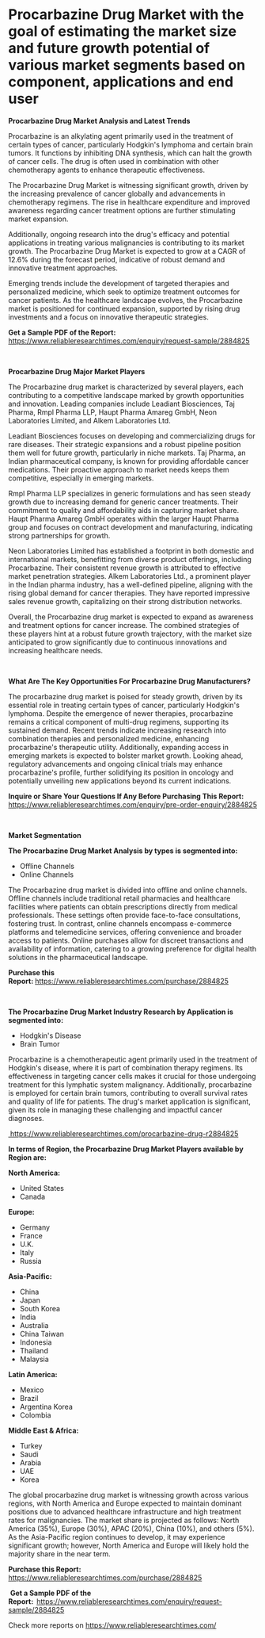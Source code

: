 <p><h1>Procarbazine Drug Market with the goal of estimating the market size and future growth potential of various market segments based on component, applications and end user</h1></p><p><strong>Procarbazine Drug Market Analysis and Latest Trends</strong></p>
<p><p>Procarbazine is an alkylating agent primarily used in the treatment of certain types of cancer, particularly Hodgkin's lymphoma and certain brain tumors. It functions by inhibiting DNA synthesis, which can halt the growth of cancer cells. The drug is often used in combination with other chemotherapy agents to enhance therapeutic effectiveness. </p><p>The Procarbazine Drug Market is witnessing significant growth, driven by the increasing prevalence of cancer globally and advancements in chemotherapy regimens. The rise in healthcare expenditure and improved awareness regarding cancer treatment options are further stimulating market expansion. </p><p>Additionally, ongoing research into the drug's efficacy and potential applications in treating various malignancies is contributing to its market growth. The Procarbazine Drug Market is expected to grow at a CAGR of 12.6% during the forecast period, indicative of robust demand and innovative treatment approaches. </p><p>Emerging trends include the development of targeted therapies and personalized medicine, which seek to optimize treatment outcomes for cancer patients. As the healthcare landscape evolves, the Procarbazine market is positioned for continued expansion, supported by rising drug investments and a focus on innovative therapeutic strategies.</p></p>
<p><strong>Get a Sample PDF of the Report:&nbsp;</strong> <a href="https://www.reliableresearchtimes.com/enquiry/request-sample/2884825?utm_campaign=2748&utm_medium=2&utm_source=Github&utm_content=ia&utm_term=13032025&utm_id=procarbazine-drug">https://www.reliableresearchtimes.com/enquiry/request-sample/2884825</a></p>
<p>&nbsp;</p>
<p><strong>Procarbazine Drug Major Market Players</strong></p>
<p><p>The Procarbazine drug market is characterized by several players, each contributing to a competitive landscape marked by growth opportunities and innovation. Leading companies include Leadiant Biosciences, Taj Pharma, Rmpl Pharma LLP, Haupt Pharma Amareg GmbH, Neon Laboratories Limited, and Alkem Laboratories Ltd.</p><p>Leadiant Biosciences focuses on developing and commercializing drugs for rare diseases. Their strategic expansions and a robust pipeline position them well for future growth, particularly in niche markets. Taj Pharma, an Indian pharmaceutical company, is known for providing affordable cancer medications. Their proactive approach to market needs keeps them competitive, especially in emerging markets.</p><p>Rmpl Pharma LLP specializes in generic formulations and has seen steady growth due to increasing demand for generic cancer treatments. Their commitment to quality and affordability aids in capturing market share. Haupt Pharma Amareg GmbH operates within the larger Haupt Pharma group and focuses on contract development and manufacturing, indicating strong partnerships for growth.</p><p>Neon Laboratories Limited has established a footprint in both domestic and international markets, benefitting from diverse product offerings, including Procarbazine. Their consistent revenue growth is attributed to effective market penetration strategies. Alkem Laboratories Ltd., a prominent player in the Indian pharma industry, has a well-defined pipeline, aligning with the rising global demand for cancer therapies. They have reported impressive sales revenue growth, capitalizing on their strong distribution networks.</p><p>Overall, the Procarbazine drug market is expected to expand as awareness and treatment options for cancer increase. The combined strategies of these players hint at a robust future growth trajectory, with the market size anticipated to grow significantly due to continuous innovations and increasing healthcare needs.</p></p>
<p>&nbsp;</p>
<p><strong>What Are The Key Opportunities For Procarbazine Drug Manufacturers?</strong></p>
<p><p>The procarbazine drug market is poised for steady growth, driven by its essential role in treating certain types of cancer, particularly Hodgkin's lymphoma. Despite the emergence of newer therapies, procarbazine remains a critical component of multi-drug regimens, supporting its sustained demand. Recent trends indicate increasing research into combination therapies and personalized medicine, enhancing procarbazine's therapeutic utility. Additionally, expanding access in emerging markets is expected to bolster market growth. Looking ahead, regulatory advancements and ongoing clinical trials may enhance procarbazine's profile, further solidifying its position in oncology and potentially unveiling new applications beyond its current indications.</p></p>
<p><strong>Inquire or Share Your Questions If Any Before Purchasing This Report:</strong> <a href="https://www.reliableresearchtimes.com/enquiry/pre-order-enquiry/2884825?utm_campaign=2748&utm_medium=2&utm_source=Github&utm_content=ia&utm_term=13032025&utm_id=procarbazine-drug">https://www.reliableresearchtimes.com/enquiry/pre-order-enquiry/2884825</a></p>
<p>&nbsp;</p>
<p><strong>Market Segmentation</strong></p>
<p><strong>The Procarbazine Drug Market Analysis by types is segmented into:</strong></p>
<p><ul><li>Offline Channels</li><li>Online Channels</li></ul></p>
<p><p>The Procarbazine drug market is divided into offline and online channels. Offline channels include traditional retail pharmacies and healthcare facilities where patients can obtain prescriptions directly from medical professionals. These settings often provide face-to-face consultations, fostering trust. In contrast, online channels encompass e-commerce platforms and telemedicine services, offering convenience and broader access to patients. Online purchases allow for discreet transactions and availability of information, catering to a growing preference for digital health solutions in the pharmaceutical landscape.</p></p>
<p><strong>Purchase this Report:&nbsp;</strong><a href="https://www.reliableresearchtimes.com/purchase/2884825?utm_campaign=2748&utm_medium=2&utm_source=Github&utm_content=ia&utm_term=13032025&utm_id=procarbazine-drug">https://www.reliableresearchtimes.com/purchase/2884825</a></p>
<p>&nbsp;</p>
<p><strong>The Procarbazine Drug Market Industry Research by Application is segmented into:</strong></p>
<p><ul><li>Hodgkin's Disease</li><li>Brain Tumor</li></ul></p>
<p><p>Procarbazine is a chemotherapeutic agent primarily used in the treatment of Hodgkin's disease, where it is part of combination therapy regimens. Its effectiveness in targeting cancer cells makes it crucial for those undergoing treatment for this lymphatic system malignancy. Additionally, procarbazine is employed for certain brain tumors, contributing to overall survival rates and quality of life for patients. The drug's market application is significant, given its role in managing these challenging and impactful cancer diagnoses.</p></p>
<p><a href="https://www.reliableresearchtimes.com/procarbazine-drug-r2884825?utm_campaign=2748&utm_medium=2&utm_source=Github&utm_content=ia&utm_term=13032025&utm_id=procarbazine-drug">&nbsp;https://www.reliableresearchtimes.com/procarbazine-drug-r2884825</a></p>
<p><strong>In terms of Region, the Procarbazine Drug Market Players available by Region are:</strong></p>
<p>
    <p> <strong> North America: </strong>
        <ul>
            <li>United States</li>
            <li>Canada</li>
        </ul>
        </p> 
    <p> <strong> Europe: </strong>
        <ul>
            <li>Germany</li>
            <li>France</li>
            <li>U.K.</li>
            <li>Italy</li>
            <li>Russia</li>
        </ul>
        </p> 
    <p> <strong> Asia-Pacific: </strong>
        <ul>
            <li>China</li>
            <li>Japan</li>
            <li>South Korea</li>
            <li>India</li>
            <li>Australia</li>
            <li>China Taiwan</li>
            <li>Indonesia</li>
            <li>Thailand</li>
            <li>Malaysia</li>
        </ul>
        </p> 
    <p> <strong> Latin America: </strong>
        <ul>
            <li>Mexico</li>
            <li>Brazil</li>
            <li>Argentina Korea</li>
            <li>Colombia</li>
        </ul>
        </p> 
    <p> <strong> Middle East & Africa: </strong>
        <ul>
            <li>Turkey</li>
            <li>Saudi</li>
            <li>Arabia</li>
            <li>UAE</li>
            <li>Korea</li>
        </ul>
    </p>
    </p>
<p><p>The global procarbazine drug market is witnessing growth across various regions, with North America and Europe expected to maintain dominant positions due to advanced healthcare infrastructure and high treatment rates for malignancies. The market share is projected as follows: North America (35%), Europe (30%), APAC (20%), China (10%), and others (5%). As the Asia-Pacific region continues to develop, it may experience significant growth; however, North America and Europe will likely hold the majority share in the near term.</p></p>
<p><strong>Purchase this Report: </strong><a href="https://www.reliableresearchtimes.com/purchase/2884825?utm_campaign=2748&utm_medium=2&utm_source=Github&utm_content=ia&utm_term=13032025&utm_id=procarbazine-drug">https://www.reliableresearchtimes.com/purchase/2884825</a></p>
<p>&nbsp;<strong>Get a Sample PDF of the Report:&nbsp;&nbsp;</strong><a href="https://www.reliableresearchtimes.com/enquiry/request-sample/2884825?utm_campaign=2748&utm_medium=2&utm_source=Github&utm_content=ia&utm_term=13032025&utm_id=procarbazine-drug">https://www.reliableresearchtimes.com/enquiry/request-sample/2884825</a></p>
<p><strong></strong></p>
<p>Check more reports on <a href="https://www.reliableresearchtimes.com/?utm_campaign=2748&utm_medium=2&utm_source=Github&utm_content=ia&utm_term=13032025&utm_id=procarbazine-drug">https://www.reliableresearchtimes.com/</a></p>
